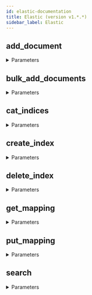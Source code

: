 ```yaml
---
id: elastic-documentation
title: Elastic (version v1.*.*)
sidebar_label: Elastic
---
```


## add_document



<details><summary>Parameters</summary>

#### id (required)

**Type:** string

#### index (required)

**Type:** string

#### type (required)

**Type:** string

#### $body

**Type:** object

</details>

## bulk_add_documents



<details><summary>Parameters</summary>

#### $body

**Type:** string

</details>

## cat_indices



<details><summary>Parameters</summary>

#### format (required)

The format of the data, e.g. 'json', 'yaml'. The default is json.

**Type:** string

</details>

## create_index



<details><summary>Parameters</summary>

#### index (required)

**Type:** string

#### $body

**Type:** object

</details>

## delete_index



<details><summary>Parameters</summary>

#### index (required)

**Type:** string

</details>

## get_mapping



<details><summary>Parameters</summary>

#### index (required)

**Type:** string

#### type (required)

**Type:** string

</details>

## put_mapping



<details><summary>Parameters</summary>

#### index (required)

**Type:** string

#### type (required)

**Type:** string

#### $body

**Type:** object

</details>

## search



<details><summary>Parameters</summary>

#### index (required)

**Type:** string

#### type (required)

**Type:** string

#### $body

**Type:** object

#### size

**Type:** string

</details>

